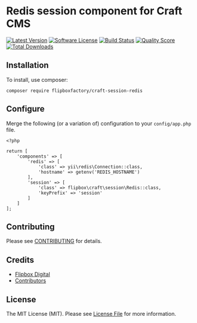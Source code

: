 # Redis session component for Craft CMS
[![Latest Version](https://img.shields.io/github/release/flipboxfactory/craft-session-redis.svg?style=flat-square)](https://github.com/flipboxfactory/craft-session-redis/releases)
[![Software License](https://img.shields.io/badge/license-MIT-brightgreen.svg?style=flat-square)](LICENSE.md)
[![Build Status](https://img.shields.io/travis/flipboxfactory/craft-session-redis/master.svg?style=flat-square)](https://travis-ci.org/flipboxfactory/craft-session-redis)
[![Quality Score](https://img.shields.io/scrutinizer/g/flipboxfactory/craft-session-redis.svg?style=flat-square)](https://scrutinizer-ci.com/g/flipboxfactory/craft-session-redis)
[![Total Downloads](https://img.shields.io/packagist/dt/flipboxfactory/craft-session-redis.svg?style=flat-square)](https://packagist.org/packages/flipboxfactory/craft-session-redis)

## Installation

To install, use composer:

```
composer require flipboxfactory/craft-session-redis
```

## Configure
Merge the following (or a variation of) configuration to your `config/app.php` file.
```
<?php

return [
    'components' => [
        'redis' => [
            'class' => yii\redis\Connection::class,
            'hostname' => getenv('REDIS_HOSTNAME')
        ],
        'session' => [
            'class' => flipbox\craft\session\Redis::class,
            'keyPrefix' => 'session'
        ]
    ]
];

```

## Contributing

Please see [CONTRIBUTING](https://github.com/flipboxfactory/craft-session-redis/blob/master/CONTRIBUTING.md) for details.


## Credits

- [Flipbox Digital](https://github.com/flipbox)
- [Contributors](https://github.com/flipboxfactory/craft-session-redis/graphs/contributors)

## License

The MIT License (MIT). Please see [License File](https://github.com/flipboxfactory/craft-session-redis/blob/master/LICENSE) for more information.
